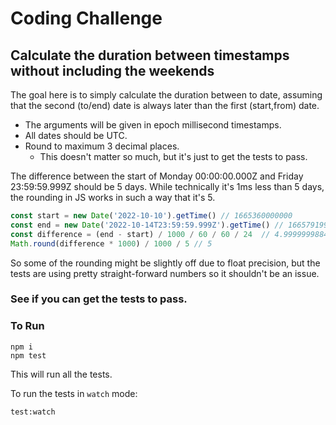 # Coding Challenge 
## Calculate the duration between timestamps without including the weekends

The goal here is to simply calculate the duration between to date, assuming that the second (to/end) date is always later than the first (start,from) date.

* The arguments will be given in epoch millisecond timestamps.
* All dates should be UTC.
* Round to maximum 3 decimal places. 
    * This doesn't matter so much, but it's just to get the tests to pass.

The difference between the start of Monday 00:00:00.000Z and Friday 23:59:59.999Z should be 5 days. While technically it's 1ms less than 5 days, the rounding in JS works in such a way that it's 5.

```js
const start = new Date('2022-10-10').getTime() // 1665360000000
const end = new Date('2022-10-14T23:59:59.999Z').getTime() // 1665791999999
const difference = (end - start) / 1000 / 60 / 60 / 24  // 4.999999988425926
Math.round(difference * 1000) / 1000 / 5 // 5
```
So some of the rounding might be slightly off due to float precision, but the tests are using pretty straight-forward numbers so it shouldn't be an issue.

### See if you can get the tests to pass.

### To Run
```
npm i
npm test
```
This will run all the tests.

To run the tests in `watch` mode:
```
test:watch
```